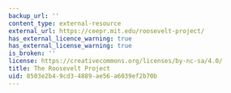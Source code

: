 ```yaml
---
backup_url: ''
content_type: external-resource
external_url: https://ceepr.mit.edu/roosevelt-project/
has_external_licence_warning: true
has_external_license_warning: true
is_broken: ''
license: https://creativecommons.org/licenses/by-nc-sa/4.0/
title: The Roosevelt Project
uid: 8503e2b4-9cd3-4889-ae56-a6039ef2b70b
---
```

